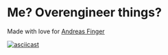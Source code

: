 # Me? Overengineer things?

Made with love for [Andreas Finger](https://twitter.com/mediafinger/status/857558336883101696)

[![asciicast](https://asciinema.org/a/118060.png)](https://asciinema.org/a/118060)
